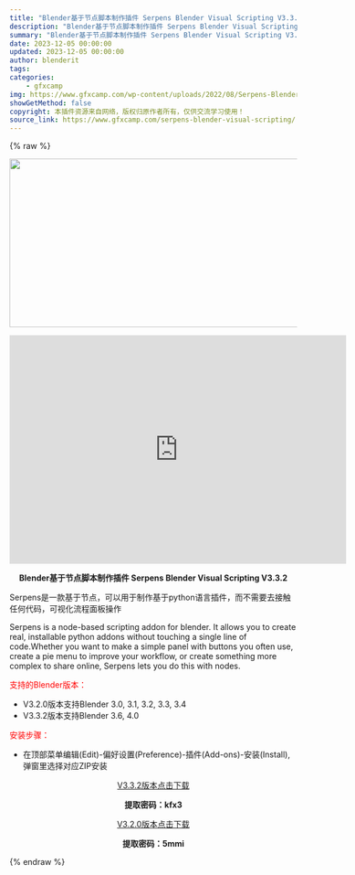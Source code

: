 ```yaml
---
title: "Blender基于节点脚本制作插件 Serpens Blender Visual Scripting V3.3.2"
description: "Blender基于节点脚本制作插件 Serpens Blender Visual Scripting V3.3.2 Serpens是一款基于节点，可以用于制作基于python语言插件，而不需要去接触任..."
summary: "Blender基于节点脚本制作插件 Serpens Blender Visual Scripting V3.3.2 Serpens是一款基于节点，可以用于制作基于python语言插件，而不需要去接触任..."
date: 2023-12-05 00:00:00
updated: 2023-12-05 00:00:00
author: blenderit
tags: 
categories:
    - gfxcamp
img: https://www.gfxcamp.com/wp-content/uploads/2022/08/Serpens-Blender-Visual-Scripting.jpg
showGetMethod: false
copyright: 本插件资源来自网络，版权归原作者所有，仅供交流学习使用！
source_link: https://www.gfxcamp.com/serpens-blender-visual-scripting/
---
```


{% raw %}
<div><p><img decoding="async" class="aligncenter size-full wp-image-105807" src="https://www.gfxcamp.com/wp-content/uploads/2022/08/Serpens-Blender-Visual-Scripting.jpg" data-src="https://www.gfxcamp.com/wp-content/uploads/2022/08/Serpens-Blender-Visual-Scripting.jpg" alt="" width="590" height="295" data-srcset="https://www.gfxcamp.com/wp-content/uploads/2022/08/Serpens-Blender-Visual-Scripting.jpg 590w, https://www.gfxcamp.com/wp-content/uploads/2022/08/Serpens-Blender-Visual-Scripting-150x75.jpg 150w" data-sizes="(max-width: 590px) 100vw, 590px"></p><p style="text-align: center;"><iframe loading="lazy" src="https://player.youku.com/embed/XNTg5MTczMTkyNA==" width="590" height="400" frameborder="0" allowfullscreen="allowfullscreen" data-mce-fragment="1"></iframe></p><p style="text-align: center;"><strong>Blender基于节点脚本制作插件 Serpens Blender Visual Scripting V3.3.2</strong></p><p>Serpens是一款基于节点，可以用于制作基于python语言插件，而不需要去接触任何代码，可视化流程面板操作</p><p>Serpens is a node-based scripting addon for blender. It allows you to create real, installable python addons without touching a single line of code.Whether you want to make a simple panel with buttons you often use, create a pie menu to improve your workflow, or create something more complex to share online, Serpens lets you do this with nodes.</p><p style="text-align: left;"><span style="color: #ff0000;">支持的Blender版本：</span></p><ul>
<li style="text-align: left;">V3.2.0版本支持Blender 3.0, 3.1, 3.2, 3.3, 3.4</li>
<li>V3.3.2版本支持Blender 3.6, 4.0</li>
</ul><p style="text-align: left;"><span style="color: #ff0000;">安装步骤：</span></p><ul>
<li>在顶部菜单编辑(Edit)-偏好设置(Preference)-插件(Add-ons)-安装(Install),弹窗里选择对应ZIP安装</li>
</ul><p style="text-align: center;"><a class="maxbutton-3 maxbutton maxbutton-baidu" target="_blank" rel="noopener" href="https://pan.baidu.com/s/1L-sLI6nr9940VaKQxzeo8g?pwd=f30m"><span class="mb-text">V3.3.2版本点击下载</span></a></p><p style="text-align: center;"><strong>提取密码：kfx3</strong></p><p style="text-align: center;"><a class="maxbutton-3 maxbutton maxbutton-baidu" target="_blank" rel="noopener" href="https://pan.baidu.com/s/1_eu1JIaXQBnbRhguL6H17A?pwd=5mmi"><span class="mb-text">V3.2.0版本点击下载</span></a></p><p style="text-align: center;"><strong>提取密码：5mmi</strong></p></div>
<div style="display: none">gfxcamp</div>
{% endraw %}